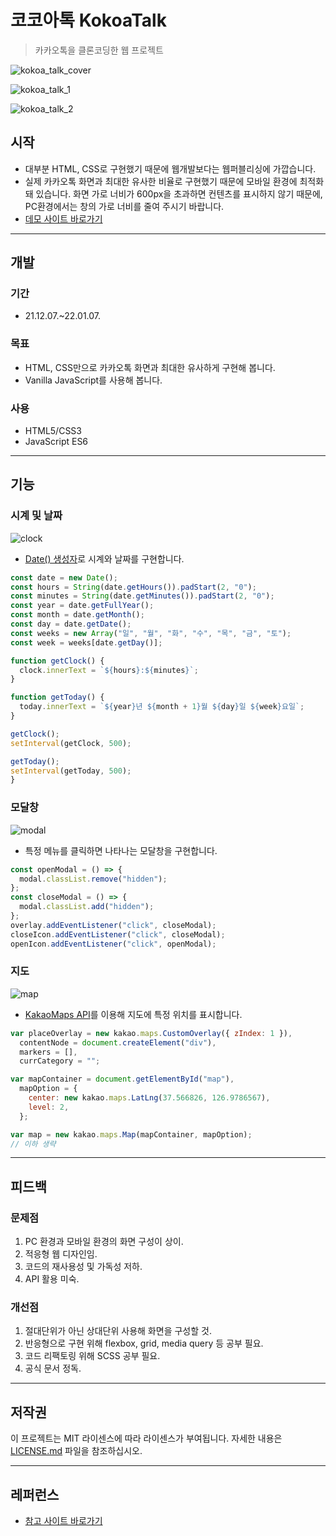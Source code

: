 # 코코아톡 KokoaTalk

> 카카오톡을 클론코딩한 웹 프로젝트

![kokoa_talk_cover](https://user-images.githubusercontent.com/68595933/148503753-b8ce4ad7-90a5-4f7e-89b4-520a91cf2a76.jpg)

![kokoa_talk_1](https://user-images.githubusercontent.com/68595933/189161211-302a85b8-4241-4e3c-8efc-6328e6e09bfe.png)

![kokoa_talk_2](https://user-images.githubusercontent.com/68595933/189161267-b260a98e-36b7-4e17-9e05-6f23af66a30e.png)

## 시작

- 대부분 HTML, CSS로 구현했기 때문에 웹개발보다는 웹퍼블리싱에 가깝습니다.
- 실제 카카오톡 화면과 최대한 유사한 비율로 구현했기 때문에 모바일 환경에 최적화 돼 있습니다. 화면 가로 너비가 600px을 초과하면 컨텐츠를 표시하지 않기 때문에, PC환경에서는 창의 가로 너비를 줄여 주시기 바랍니다.
- [데모 사이트 바로가기][데모]

---

## 개발

### 기간

- 21.12.07.~22.01.07.

### 목표

- HTML, CSS만으로 카카오톡 화면과 최대한 유사하게 구현해 봅니다.
- Vanilla JavaScript를 사용해 봅니다.

### 사용

- HTML5/CSS3
- JavaScript ES6

---

## 기능

### 시계 및 날짜

![clock](https://user-images.githubusercontent.com/68595933/151915109-69130133-01a3-4484-a1df-a18169055b8b.png)

- [Date() 생성자][현재 시각]로 시계와 날짜를 구현합니다.

```javascript
const date = new Date();
const hours = String(date.getHours()).padStart(2, "0");
const minutes = String(date.getMinutes()).padStart(2, "0");
const year = date.getFullYear();
const month = date.getMonth();
const day = date.getDate();
const weeks = new Array("일", "월", "화", "수", "목", "금", "토");
const week = weeks[date.getDay()];

function getClock() {
  clock.innerText = `${hours}:${minutes}`;
}

function getToday() {
  today.innerText = `${year}년 ${month + 1}월 ${day}일 ${week}요일`;
}

getClock();
setInterval(getClock, 500);

getToday();
setInterval(getToday, 500);
}
```

### 모달창

![modal](https://user-images.githubusercontent.com/68595933/151915234-63d735fe-9ba5-4928-9e6f-afc9204aff4b.png)

- 특정 메뉴를 클릭하면 나타나는 모달창을 구현합니다.

```javascript
const openModal = () => {
  modal.classList.remove("hidden");
};
const closeModal = () => {
  modal.classList.add("hidden");
};
overlay.addEventListener("click", closeModal);
closeIcon.addEventListener("click", closeModal);
openIcon.addEventListener("click", openModal);
```

### 지도

![map](https://user-images.githubusercontent.com/68595933/151915385-e3b77b28-76f3-4311-95fb-7ce9d331cf29.png)

- [KakaoMaps API][지도 api]를 이용해 지도에 특정 위치를 표시합니다.

```javascript
var placeOverlay = new kakao.maps.CustomOverlay({ zIndex: 1 }),
  contentNode = document.createElement("div"),
  markers = [],
  currCategory = "";

var mapContainer = document.getElementById("map"),
  mapOption = {
    center: new kakao.maps.LatLng(37.566826, 126.9786567),
    level: 2,
  };

var map = new kakao.maps.Map(mapContainer, mapOption);
// 이하 생략
```

---

## 피드백

### 문제점

1. PC 환경과 모바일 환경의 화면 구성이 상이.
2. 적응형 웹 디자인임.
3. 코드의 재사용성 및 가독성 저하.
4. API 활용 미숙.

### 개선점

1. 절대단위가 아닌 상대단위 사용해 화면을 구성할 것.
2. 반응형으로 구현 위해 flexbox, grid, media query 등 공부 필요.
3. 코드 리팩토링 위해 SCSS 공부 필요.
4. 공식 문서 정독.

---

## 저작권

이 프로젝트는 MIT 라이센스에 따라 라이센스가 부여됩니다. 자세한 내용은 [LICENSE.md](LICENSE.md) 파일을 참조하십시오.

---

## 레퍼런스

- [참고 사이트 바로가기][참고]

<!-- 링크 -->

[데모]: https://shinyelee.github.io/kokoa_talk/

[현재 시각]: https://developer.mozilla.org/ko/docs/Web/JavaScript/Reference/Global_Objects/Date/Date
[지도 api]: https://apis.map.kakao.com/web/guide/

[참고]: https://nomadcoders.github.io/kokoa-clone-2020/
